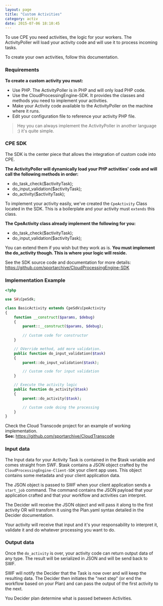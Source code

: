```yaml
---
layout: page
title: "Custom Activities"
category: activ
date: 2015-07-06 18:10:45
---
```


To use CPE you need activities, the logic for your workers. The ActivityPoller will load your activity code and will use it to process incoming tasks.

To create your own activities, follow this documentation.

### Requirements

**To create a custom activity you must:**

   - Use PHP. The ActivityPoller is in PHP and will only load PHP code.
   - Use the CloudProcessingEngine-SDK. It provides the classes and methods you need to implement your activities.
   - Make your Activity code available to the ActivityPoller on the machine where it runs.
   - Edit your configuration file to reference your activity PHP file.
   
> Hey you can always implement the ActivityPoller in another language :) it's quite simple.

### CPE SDK

The SDK is the center piece that allows the integration of custom code into CPE.

**The ActivityPoller will dynamically load your PHP activities' code and will call the following methods in order:**

   - do_task_check($activityTask);
   - do_input_validation($activityTask);
   - do_activity($activityTask);

To implement your activity easily, we've created the `CpeActivity` Class located in the SDK. This is a boilerplate and your activity must `extends` this class.

**The CpeActivity class already implement the following for you:**

   - do_task_check($activityTask);
   - do_input_validation($activityTask);

You can extend them if you wish but they work as is. **You must implement the do_activity though. This is where your logic will reside.**

See the SDK source code and documentation for more details: https://github.com/sportarchive/CloudProcessingEngine-SDK

### Implementation Example

```php
<?php

use SA\CpeSdk;

class BasicActivity extends CpeSdk\CpeActivity
{
    function __construct($params, $debug)
    {
        parent::__construct($params, $debug);
        
      	// Custom code for constructor
    }

    // OVerride method, add more validation. 
    public function do_input_validation($task)
    {
        parent::do_input_validation($task);

        // Custom code for input validation
    }

    // Execute the activity logic
    public function do_activity($task)
    {
        parent::do_activity($task);

        // Custom code doing the processing
    }	
}
```

Check the Cloud Transcode project for an example of working implementation.<br>
**See:** https://github.com/sportarchive/CloudTranscode

### Input data

The Input data for your Activity Task is contained in the $task variable and comes straight from SWF. $task contains a JSON object crafted by the `CloudProcessingEngine-Client-SDK` your client app uses. This object contains some metadata and your client application data.

The JSON object is passed to SWF when your client application sends a `start_job` command. The command contains the JSON payload that your application crafted and that your workflow and activities can interpret.

The Decider will receive the JSON object and will pass it along to the first activity OR will transform it using the Plan.yaml syntax detailed in the Decider documentation. 

Your activity will receive that input and it's your responsability to interpret it, validate it and do whatever processing you want to do.

### Output data

Once the `do_activity` is over, your activity code can return output data of any type. The result will be serialized in JSON and will be send back to SWF.

SWF will notify the Decider that the Task is now over and will keep the resulting data. The Decider then initiates the "next step" (or end the workflow based on your Plan) and can pass the output of the first activity to the next. 

You Decider plan determine what is passed between Activities.

